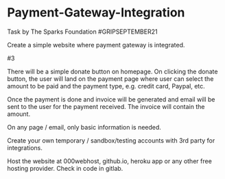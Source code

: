 # Payment-Gateway-Integration
Task by The Sparks Foundation #GRIPSEPTEMBER21

Create a simple website where payment gateway is integrated.

#3

There will be a simple donate button on homepage. On clicking the donate button, the user will land on the payment page where user can select the amount to be paid and the payment type, e.g. credit card, Paypal, etc.

Once the payment is done and invoice will be generated and email will be sent to the user for the payment received. The invoice will contain the amount.

On any page / email, only basic information is needed.

Create your own temporary / sandbox/testing accounts with 3rd party for integrations.

Host the website at 000webhost, github.io, heroku app or any other free hosting provider. Check in code in gitlab.
